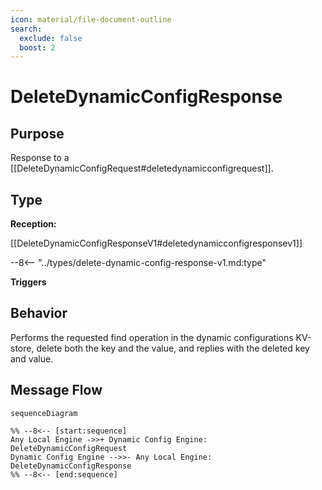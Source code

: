 ```yaml
---
icon: material/file-document-outline
search:
  exclude: false
  boost: 2
---
```


<div class="message" markdown>

# DeleteDynamicConfigResponse

## Purpose

<!-- --8<-- [start:purpose] -->
Response to a [[DeleteDynamicConfigRequest#deletedynamicconfigrequest]].
<!-- --8<-- [end:purpose] -->

## Type

<!-- --8<-- [start:type] -->
**Reception:**

[[DeleteDynamicConfigResponseV1#deletedynamicconfigresponsev1]]

--8<-- "../types/delete-dynamic-config-response-v1.md:type"

**Triggers**

<!-- --8<-- [end:type] -->

## Behavior

<!-- --8<-- [start:behavior] -->
Performs the requested find operation in the dynamic configurations KV-store,
delete both the key and the value, and replies with the deleted key and value.
<!-- --8<-- [end:behavior] -->

## Message Flow

<!-- --8<-- [start:messages] -->
```mermaid
sequenceDiagram

%% --8<-- [start:sequence]
Any Local Engine ->>+ Dynamic Config Engine: DeleteDynamicConfigRequest
Dynamic Config Engine -->>- Any Local Engine: DeleteDynamicConfigResponse
%% --8<-- [end:sequence]
```

<!-- --8<-- [end:messages] -->

</div>
